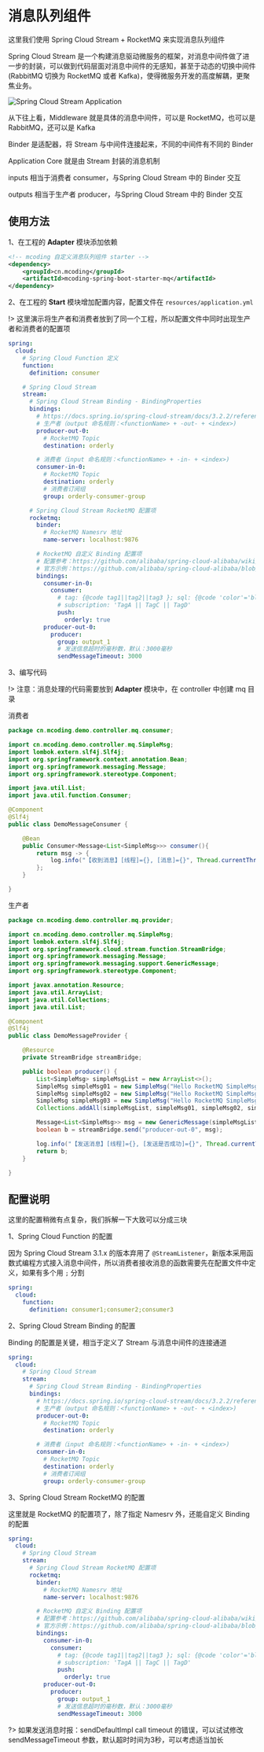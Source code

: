 # 消息队列组件

这里我们使用 Spring Cloud Stream + RocketMQ 来实现消息队列组件

Spring Cloud Stream 是一个构建消息驱动微服务的框架，对消息中间件做了进一步的封装，可以做到代码层面对消息中间件的无感知，甚至于动态的切换中间件(RabbitMQ 切换为 RocketMQ 或者 Kafka)，使得微服务开发的高度解耦，更聚焦业务。

![Spring Cloud Stream Application](../_images/144D1A5C-E916-48f8-848D-D5635B4F5768.png)

从下往上看，Middleware 就是具体的消息中间件，可以是 RocketMQ，也可以是 RabbitMQ，还可以是 Kafka

Binder 是适配器，将 Stream 与中间件连接起来，不同的中间件有不同的 Binder

Application Core 就是由 Stream 封装的消息机制

inputs 相当于消费者 consumer，与Spring Cloud Stream 中的 Binder 交互

outputs 相当于生产者 producer，与Spring Cloud Stream 中的 Binder 交互

## 使用方法

1、在工程的 **Adapter** 模块添加依赖

```xml
<!-- mcoding 自定义消息队列组件 starter -->
<dependency>
    <groupId>cn.mcoding</groupId>
    <artifactId>mcoding-spring-boot-starter-mq</artifactId>
</dependency>
```

2、在工程的 **Start** 模块增加配置内容，配置文件在 `resources/application.yml`

!> 这里演示将生产者和消费者放到了同一个工程，所以配置文件中同时出现生产者和消费者的配置项

```yaml
spring:
  cloud:
    # Spring Cloud Function 定义
    function:
      definition: consumer

    # Spring Cloud Stream
    stream:
      # Spring Cloud Stream Binding - BindingProperties
      bindings:
        # https://docs.spring.io/spring-cloud-stream/docs/3.2.2/reference/html/spring-cloud-stream.html#_binding_and_binding_names
        # 生产者（output 命名规则：<functionName> + -out- + <index>)
        producer-out-0:
          # RocketMQ Topic
          destination: orderly

        # 消费者（input 命名规则：<functionName> + -in- + <index>)
        consumer-in-0:
          # RocketMQ Topic
          destination: orderly
          # 消费者订阅组
          group: orderly-consumer-group

      # Spring Cloud Stream RocketMQ 配置项
      rocketmq:
        binder:
          # RocketMQ Namesrv 地址
          name-server: localhost:9876

        # RocketMQ 自定义 Binding 配置项
        # 配置参考：https://github.com/alibaba/spring-cloud-alibaba/wiki/RocketMQ-en
        # 官方示例：https://github.com/alibaba/spring-cloud-alibaba/blob/2021.x/spring-cloud-alibaba-examples/rocketmq-example/rocketmq-orderly-consume-example/src/main/resources/application.yml
        bindings:
          consumer-in-0:
            consumer:
              # tag: {@code tag1||tag2||tag3 }; sql: {@code 'color'='blue' AND 'price'>100 } .
              # subscription: 'TagA || TagC || TagD'
              push:
                orderly: true
          producer-out-0:
            producer:
              group: output_1
              # 发送信息超时的毫秒数，默认：3000毫秒
              sendMessageTimeout: 3000
```

3、编写代码

!> 注意：消息处理的代码需要放到 **Adapter** 模块中，在 controller 中创建 mq 目录

消费者

```java
package cn.mcoding.demo.controller.mq.consumer;

import cn.mcoding.demo.controller.mq.SimpleMsg;
import lombok.extern.slf4j.Slf4j;
import org.springframework.context.annotation.Bean;
import org.springframework.messaging.Message;
import org.springframework.stereotype.Component;

import java.util.List;
import java.util.function.Consumer;

@Component
@Slf4j
public class DemoMessageConsumer {

    @Bean
    public Consumer<Message<List<SimpleMsg>>> consumer(){
        return msg -> {
            log.info("【收到消息】[线程]={}, [消息]={}", Thread.currentThread().getName(), msg.getPayload());
        };
    }

}
```

生产者

```java
package cn.mcoding.demo.controller.mq.provider;

import cn.mcoding.demo.controller.mq.SimpleMsg;
import lombok.extern.slf4j.Slf4j;
import org.springframework.cloud.stream.function.StreamBridge;
import org.springframework.messaging.Message;
import org.springframework.messaging.support.GenericMessage;
import org.springframework.stereotype.Component;

import javax.annotation.Resource;
import java.util.ArrayList;
import java.util.Collections;
import java.util.List;

@Component
@Slf4j
public class DemoMessageProvider {

    @Resource
    private StreamBridge streamBridge;

    public boolean producer() {
        List<SimpleMsg> simpleMsgList = new ArrayList<>();
        SimpleMsg simpleMsg01 = new SimpleMsg("Hello RocketMQ SimpleMsg01");
        SimpleMsg simpleMsg02 = new SimpleMsg("Hello RocketMQ SimpleMsg02");
        SimpleMsg simpleMsg03 = new SimpleMsg("Hello RocketMQ SimpleMsg03");
        Collections.addAll(simpleMsgList, simpleMsg01, simpleMsg02, simpleMsg03);

        Message<List<SimpleMsg>> msg = new GenericMessage(simpleMsgList);
        boolean b = streamBridge.send("producer-out-0", msg);

        log.info("【发送消息】[线程]={}, [发送是否成功]={}", Thread.currentThread().getName(), b);
        return b;
    }

}
```

## 配置说明

这里的配置稍微有点复杂，我们拆解一下大致可以分成三块

1、Spring Cloud Function 的配置

因为 Spring Cloud Stream 3.1.x 的版本弃用了 `@StreamListener`，新版本采用函数式编程方式接入消息中间件，所以消费者接收消息的函数需要先在配置文件中定义，如果有多个用 `;` 分割

```yaml
spring:
  cloud:
    function:
      definition: consumer1;consumer2;consumer3
```

2、Spring Cloud Stream Binding 的配置

Binding 的配置是关键，相当于定义了 Stream 与消息中间件的连接通道

```yaml
spring:
  cloud:
    # Spring Cloud Stream
    stream:
      # Spring Cloud Stream Binding - BindingProperties
      bindings:
        # https://docs.spring.io/spring-cloud-stream/docs/3.2.2/reference/html/spring-cloud-stream.html#_binding_and_binding_names
        # 生产者（output 命名规则：<functionName> + -out- + <index>)
        producer-out-0:
          # RocketMQ Topic
          destination: orderly

        # 消费者（input 命名规则：<functionName> + -in- + <index>)
        consumer-in-0:
          # RocketMQ Topic
          destination: orderly
          # 消费者订阅组
          group: orderly-consumer-group
```

3、Spring Cloud Stream RocketMQ 的配置

这里就是 RocketMQ 的配置项了，除了指定 Namesrv 外，还能自定义 Binding 的配置

```yaml
spring:
  cloud:
    # Spring Cloud Stream
    stream:
      # Spring Cloud Stream RocketMQ 配置项
      rocketmq:
        binder:
          # RocketMQ Namesrv 地址
          name-server: localhost:9876

        # RocketMQ 自定义 Binding 配置项
        # 配置参考：https://github.com/alibaba/spring-cloud-alibaba/wiki/RocketMQ-en
        # 官方示例：https://github.com/alibaba/spring-cloud-alibaba/blob/2021.x/spring-cloud-alibaba-examples/rocketmq-example/rocketmq-orderly-consume-example/src/main/resources/application.yml
        bindings:
          consumer-in-0:
            consumer:
              # tag: {@code tag1||tag2||tag3 }; sql: {@code 'color'='blue' AND 'price'>100 } .
              # subscription: 'TagA || TagC || TagD'
              push:
                orderly: true
          producer-out-0:
            producer:
              group: output_1
              # 发送信息超时的毫秒数，默认：3000毫秒
              sendMessageTimeout: 3000
```

?> 如果发送消息时报：sendDefaultImpl call timeout 的错误，可以试试修改 sendMessageTimeout 参数，默认超时时间为3秒，可以考虑适当加长
